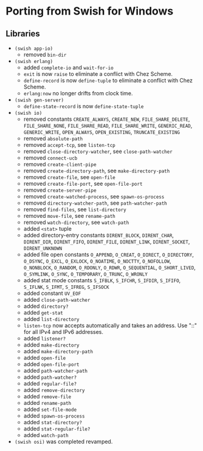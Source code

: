 # Porting from Swish for Windows

## Libraries

* `(swish app-io)`
  - removed `bin-dir`
* `(swish erlang)`
  - added `complete-io` and `wait-for-io`
  - `exit` is now `raise` to eliminate a conflict with Chez Scheme.
  - `define-record` is now `define-tuple` to eliminate a conflict with
    Chez Scheme.
  - `erlang:now` no longer drifts from clock time.
* `(swish gen-server)`
  - `define-state-record` is now `define-state-tuple`
* `(swish io)`
  - removed constants `CREATE_ALWAYS`, `CREATE_NEW`,
    `FILE_SHARE_DELETE`, `FILE_SHARE_NONE`, `FILE_SHARE_READ`,
    `FILE_SHARE_WRITE`, `GENERIC_READ`, `GENERIC_WRITE`,
    `OPEN_ALWAYS`, `OPEN_EXISTING`, `TRUNCATE_EXISTING`
  - removed `absolute-path`
  - removed `accept-tcp`, see `listen-tcp`
  - removed `close-directory-watcher`, see `close-path-watcher`
  - removed `connect-ucb`
  - removed `create-client-pipe`
  - removed `create-directory-path`, see `make-directory-path`
  - removed `create-file`, see `open-file`
  - removed `create-file-port`, see `open-file-port`
  - removed `create-server-pipe`
  - removed `create-watched-process`, see `spawn-os-process`
  - removed `directory-watcher-path`, see `path-watcher-path`
  - removed `find-files`, see `list-directory`
  - removed `move-file`, see `rename-path`
  - removed `watch-directory`, see `watch-path`
  - added `<stat>` tuple
  - added directory-entry constants `DIRENT_BLOCK`, `DIRENT_CHAR`,
    `DIRENT_DIR`, `DIRENT_FIFO`, `DIRENT_FILE`, `DIRENT_LINK`,
    `DIRENT_SOCKET`, `DIRENT_UNKNOWN`
  - added file open constants `O_APPEND`, `O_CREAT`, `O_DIRECT`,
    `O_DIRECTORY`, `O_DSYNC`, `O_EXCL`, `O_EXLOCK`, `O_NOATIME`,
    `O_NOCTTY`, `O_NOFOLLOW`, `O_NONBLOCK`, `O_RANDOM`, `O_RDONLY`,
    `O_RDWR`, `O_SEQUENTIAL`, `O_SHORT_LIVED`, `O_SYMLINK`, `O_SYNC`,
    `O_TEMPORARY`, `O_TRUNC`, `O_WRONLY`
  - added stat mode constants `S_IFBLK`, `S_IFCHR`, `S_IFDIR`,
    `S_IFIFO`, `S_IFLNK`, `S_IFMT`, `S_IFREG`, `S_IFSOCK`
  - added constant `UV_EOF`
  - added `close-path-watcher`
  - added `directory?`
  - added `get-stat`
  - added `list-directory`
  - `listen-tcp` now accepts automatically and takes an address. Use "::" for all IPv4 and IPv6 addresses.
  - added `listener?`
  - added `make-directory`
  - added `make-directory-path`
  - added `open-file`
  - added `open-file-port`
  - added `path-watcher-path`
  - added `path-watcher?`
  - added `regular-file?`
  - added `remove-directory`
  - added `remove-file`
  - added `rename-path`
  - added `set-file-mode`
  - added `spawn-os-process`
  - added `stat-directory?`
  - added `stat-regular-file?`
  - added `watch-path`
* `(swish osi)` was completed revamped.
